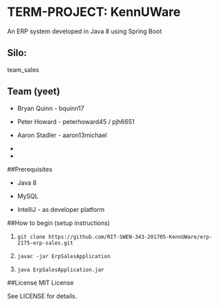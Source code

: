 # TERM-PROJECT: KennUWare

An ERP system developed in Java 8 using Spring Boot

## Silo:  
team_sales


## Team (yeet)

- Bryan Quinn - bquinn17

- Peter Howard - peterhoward45 / pjh6651

- Aaron Stadler - aaron13michael 

- 

- 

##Prerequisites

- Java 8

- MySQL

- IntelliJ - as developer platform


##How to begin (setup instructions)

1. `git clone https://github.com/RIT-SWEN-343-201705-KennUWare/erp-2175-erp-sales.git`
 
2. `javac -jar ErpSalesApplication`

3. `java ErpSalesApplication.jar`



##License
MIT License

See LICENSE for details.
